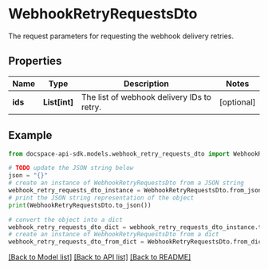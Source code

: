 # WebhookRetryRequestsDto
The request parameters for requesting the webhook delivery retries.

## Properties

Name | Type | Description | Notes
------------ | ------------- | ------------- | -------------
**ids** | **List[int]** | The list of webhook delivery IDs to retry. | [optional] 

## Example

```python
from docspace-api-sdk.models.webhook_retry_requests_dto import WebhookRetryRequestsDto

# TODO update the JSON string below
json = "{}"
# create an instance of WebhookRetryRequestsDto from a JSON string
webhook_retry_requests_dto_instance = WebhookRetryRequestsDto.from_json(json)
# print the JSON string representation of the object
print(WebhookRetryRequestsDto.to_json())

# convert the object into a dict
webhook_retry_requests_dto_dict = webhook_retry_requests_dto_instance.to_dict()
# create an instance of WebhookRetryRequestsDto from a dict
webhook_retry_requests_dto_from_dict = WebhookRetryRequestsDto.from_dict(webhook_retry_requests_dto_dict)
```
[[Back to Model list]](../README.md#documentation-for-models) [[Back to API list]](../README.md#documentation-for-api-endpoints) [[Back to README]](../README.md)


